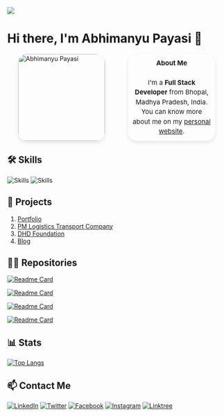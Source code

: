 <img src="https://raw.githubusercontent.com/thompsonemerson/thompsonemerson/master/cover-thompson.png"/>

# Hi there, I'm Abhimanyu Payasi 👋


 <!-- Replace with your picture link -->

<!-- ![Anurag's GitHub stats](https://github-readme-stats.vercel.app/api?username=abhimanyupayasi&show_icons=true&theme=transparent) -->

<!-- ![Abhimanyu's GitHub stats](https://github-readme-stats.vercel.app/api?username=abhimanyupayasi&show_icons=true&theme=radical) -->

<div style="display: flex; flex-wrap: wrap; gap: 5px; justify-content: space-around; align-items: center;">
  <img src="https://avatars.githubusercontent.com/u/117967027?v=4" alt="Abhimanyu Payasi" style="border-radius: 10%; box-shadow: 0 4px 8px rgba(0, 0, 0, 0.1);" width="200" height="200"/>
  <div style="width: 200px; height: 200px; border-radius: 10%; box-shadow: 0 4px 8px rgba(0, 0, 0, 0.1); display: flex; align-items: center; justify-content: center; text-align: center; padding: 10px; box-sizing: border-box;">
    <div style="font-size: 15px; line-height: 1.5;">
      <strong>About Me</strong><br><br>
      I'm a <strong>Full Stack Developer</strong> from Bhopal, Madhya Pradesh, India. You can know more about me on my <a href="https://www.abhimanyupayasi.me" target="_blank">personal website</a>.
    </div>
  </div>
</div>

## 🛠 Skills


![Skills](https://skillicons.dev/icons?i=html,css,tailwind,react,vite,nodejs,js,java,cpp,express&theme=light)
![Skills](https://skillicons.dev/icons?i=mysql,git,github,idea,androidstudio,appwrite,firebase,bootstrap,bun,mongodb&theme=light)

## 🚀 Projects

1. [Portfolio](https://www.abhimanyu.tech)
2. [PM Logistics Transport Company](https://pmltc.abhimanyu.tech)
3. [DHD Foundation](https://dhd.abhimanyu.tech)
4. [Blog](https://blog.abhimanyupayasi.me)

## 👩‍💻 Repositories

[![Readme Card](https://github-readme-stats.vercel.app/api/pin/?username=abhimanyupayasi&repo=Automated-System)](https://github.com/anuraghazra/github-readme-stats)

[![Readme Card](https://github-readme-stats.vercel.app/api/pin/?username=abhimanyupayasi&repo=blog-react)](https://github.com/anuraghazra/github-readme-stats)

[![Readme Card](https://github-readme-stats.vercel.app/api/pin/?username=abhimanyupayasi&repo=chai-aur-react)](https://github.com/anuraghazra/github-readme-stats)

[![Readme Card](https://github-readme-stats.vercel.app/api/pin/?username=abhimanyupayasi&repo=java)](https://github.com/Abhimanyupayasi/java)


## 📊 Stats

[![Top Langs](https://github-readme-stats.vercel.app/api/top-langs/?username=abhimanyupayasi&layout=pie)](https://github.com/abhimanyupayasi/github-readme-stats)




## 📫 Contact Me


[![LinkedIn](https://img.shields.io/badge/LinkedIn-0A66C2?style=for-the-badge&logo=linkedin&logoColor=white)](https://www.linkedin.com/in/abhimanyupayasi/)
[![Twitter](https://img.shields.io/badge/Twitter-1DA1F2?style=for-the-badge&logo=twitter&logoColor=white)](https://twitter.com/ptabhipayasi)
[![Facebook](https://img.shields.io/badge/Facebook-1877F2?style=for-the-badge&logo=facebook&logoColor=white)](https://www.facebook.com/profile.php?id=100074424251849)
[![Instagram](https://img.shields.io/badge/Instagram-E4405F?style=for-the-badge&logo=instagram&logoColor=white)](https://instagram.com/abhimanyupayasi)
[![Linktree](https://img.shields.io/badge/Linktree-39E09B?style=for-the-badge&logo=linktree&logoColor=white)](https://linktr.ee/abhimanyupayasi)





